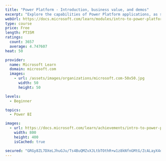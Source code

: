 ```yaml
---
title: "Power Platform - Introduction, business value, and demos"
excerpt: "Explore the capabilities of Power Platform applications, as seen in demonstrations and customer case studies."
webUrl: https://docs.microsoft.com/learn/modules/intro-to-power-platform-mba/
type: course
price: Free
length: PT35M
ratings:
  count: 3657
  average: 4.747607
heat: 50

provider:
  name: Microsoft Learn
  domain: microsoft.com
  images:
    - url: /assets/images/organizations/microsoft.com-50x50.jpg
      width: 50
      height: 50

levels:
  - Beginner

topics:
  - Power BI

images:
  - url: https://docs.microsoft.com/learn/achievements/intro-to-power-platform-social.png
    width: 800
    height: 400
    isCached: true

secured: "GRGy8ZL7DXeLJhuGJu/Ts4BuQMZvXJLtbTOthR+w1z8kNfnGMtG/ZcALayX4dWP9KmD4mkVgLhymcBLibQTEgAIvQrMUzzRdCzwaeia0QuYrH/sX/dCWTM1mbifU5DAE1Y5YucFkYkdVC8oWM0WQ2rnoQAKWuFiQsq++2uJ/DUhMedJE6fOaGgDAmSV5e2HBwYuMEPHuD8gj5cvrfy9bRzCZbPyFtKaO1Wpsk98E0DHopgOQdN8tqj92GHh2NzgkzPMJ5lHKbgs8WUtvNhK5+xCs7zxSGyUwlZrqf7Ni2jH1KbIT47+K/IvosYzLGAo0wKd/Bx5UAf5StA0/rN5tsMO1U+VI8fSmtVcFxiFmynXCyEybWy00/ttB0uIRxzhlGRp8sSnNyaQoljWn4FEkkrYKwuAKXDx4MIRY1r4YrVU=;EvP8lyFpOvq15ZqmEYvRtw=="
---
```


